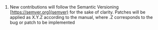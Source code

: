 
1. New contributions will follow the Semantic Versioning [https://semver.org](semver) for the sake of clarity. Patches will be applied as X.Y.Z according to the manual, where .Z
corresponds to the bug or patch to be implemented
